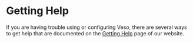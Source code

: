# Getting Help

If you are having trouble using or configuring Veso, there are several ways to get help that are documented on the [Getting Help](https://jellyfin.org/docs/general/getting-help.html) page of our website.
